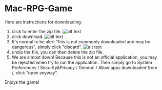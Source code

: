 # Mac-RPG-Game

Here are instructions for downloading:
1. click to enter the zip file.
  ![alt text](https://i.postimg.cc/x16017gc/Screen-Shot-2020-08-19-at-4-21-43-PM.png)
2. click download.
  ![alt text](https://i.postimg.cc/50Wxh2r6/Screen-Shot-2020-08-19-at-4-13-37-PM.png)
3. It's normal to be alert "this is not commonly downloaded and may be dangerous", simply click "discard".
  ![alt text](https://i.postimg.cc/rF0PrNs2/Screen-Shot-2020-08-19-at-4-26-38-PM.png)
3. unzip the file, you can then delete the zip file. 
4. We are almost down! Because this is not an official application, you may be rejected when try to run the application. 
    Then simply go to System Preferences / Security&Privacy / General / Allow apps downloaded from /, 
    click "open anyway".
 
Enjoys the game!
